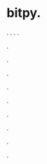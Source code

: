 # bitpy.
.
.
.
.












.






















































.
























.



























.

















































































.































































.































































































.















.


































































.











